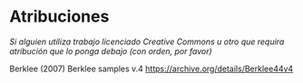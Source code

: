 # Atribuciones

*Si alguien utiliza trabajo licenciado Creative Commons u otro que requira atribución que lo ponga debajo (con orden, por favor)*

Berklee (2007) Berklee samples v.4 https://archive.org/details/Berklee44v4
